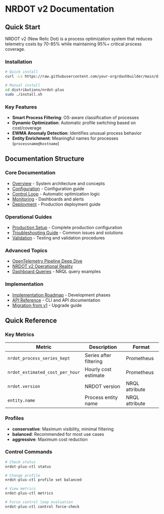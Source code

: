 # NRDOT v2 Documentation

## Quick Start

NRDOT v2 (New Relic Dot) is a process optimization system that reduces telemetry costs by 70-85% while maintaining 95%+ critical process coverage.

### Installation

```bash
# Quick install
curl -Ls https://raw.githubusercontent.com/your-org/dashbuilder/main/distributions/nrdot-plus/install.sh | sudo bash

# Manual install
cd distributions/nrdot-plus
sudo ./install.sh
```

### Key Features

- **Smart Process Filtering**: OS-aware classification of processes
- **Dynamic Optimization**: Automatic profile switching based on cost/coverage
- **EWMA Anomaly Detection**: Identifies unusual process behavior
- **Entity Enrichment**: Meaningful names for processes (`processname@hostname`)

## Documentation Structure

### Core Documentation

- [Overview](01-overview.md) - System architecture and concepts
- [Configuration](02-configuration.md) - Configuration guide
- [Control Loop](03-control-loop.md) - Automatic optimization logic
- [Monitoring](05-monitoring.md) - Dashboards and alerts
- [Deployment](06-deployment.md) - Production deployment guide

### Operational Guides

- [Production Setup](production-setup.md) - Complete production configuration
- [Troubleshooting Guide](troubleshooting-guide.md) - Common issues and solutions
- [Validation](07-validation.md) - Testing and validation procedures

### Advanced Topics

- [OpenTelemetry Pipeline Deep Dive](operational-analysis/opentelemetry-pipeline-deepdive.md)
- [NRDOT v2 Operational Reality](operational-analysis/nrdot-v2-operational-reality.md)
- [Dashboard Queries](NRDOT-DASHBOARD-QUERIES.md) - NRQL query examples

### Implementation

- [Implementation Roadmap](IMPLEMENTATION_ROADMAP.md) - Development phases
- [API Reference](api-reference.md) - CLI and API documentation
- [Migration from v1](migration-from-v1.md) - Upgrade guide

## Quick Reference

### Key Metrics

| Metric | Description | Format |
|--------|-------------|---------|
| `nrdot_process_series_kept` | Series after filtering | Prometheus |
| `nrdot_estimated_cost_per_hour` | Hourly cost estimate | Prometheus |
| `nrdot.version` | NRDOT version | NRQL attribute |
| `entity.name` | Process entity name | NRQL attribute |

### Profiles

- **conservative**: Maximum visibility, minimal filtering
- **balanced**: Recommended for most use cases
- **aggressive**: Maximum cost reduction

### Control Commands

```bash
# Check status
nrdot-plus-ctl status

# Change profile
nrdot-plus-ctl profile set balanced

# View metrics
nrdot-plus-ctl metrics

# Force control loop evaluation
nrdot-plus-ctl control force-check
```